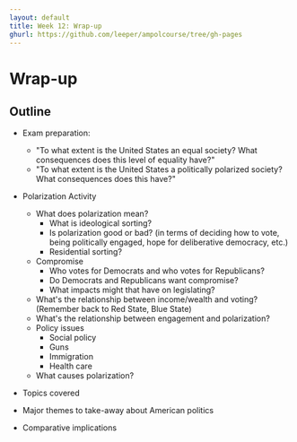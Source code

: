 ```yaml
---
layout: default
title: Week 12: Wrap-up
ghurl: https://github.com/leeper/ampolcourse/tree/gh-pages
---
```


# Wrap-up #

## Outline ##

 - Exam preparation:
   - "To what extent is the United States an equal society? What consequences does this level of equality have?"
   - "To what extent is the United States a politically polarized society? What consequences does this have?"
 
 - Polarization Activity
   - What does polarization mean?
     - What is ideological sorting?
     - Is polarization good or bad? (in terms of deciding how to vote, being politically engaged, hope for deliberative democracy, etc.)
     - Residential sorting?
   - Compromise
     - Who votes for Democrats and who votes for Republicans?
     - Do Democrats and Republicans want compromise?
     - What impacts might that have on legislating?
   - What's the relationship between income/wealth and voting? (Remember back to Red State, Blue State)
   - What's the relationship between engagement and polarization?
   - Policy issues
     - Social policy
     - Guns
     - Immigration
     - Health care
   - What causes polarization?
 
 - Topics covered
 
 - Major themes to take-away about American politics
 
 - Comparative implications
 
   
